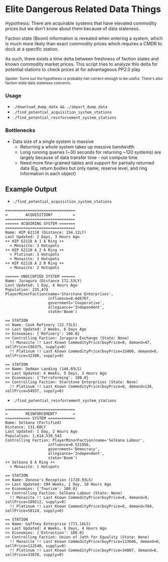 # Elite Dangerous Related Data Things

Hypothesis: There are acquirable systems that have elevated commodity prices but we don't know about them because of data staleness.

Faction state (Boom) information is revealed when entering a system, which is much more likely than exact
commodity prices which requires a CMDR to dock at a specific station.

As such, there exists a time delta between freshness of faction states and known commodity market prices.
This script tries to analyze this delta for potential stations to check prices at for advantageous PP2.0 play

<sub>Spoiler: Turns out the hypothesis is probably not-correct-enough to be useful. There's also faction state data staleness concerns.</sub>

### Usage
- `./download_dump_data && ./import_dump_data`
- `./find_potential_acquisition_system_stations`
- `./find_potential_reinforcement_system_stations`

### Bottlenecks
- Data size of a single system is massive
  - Returning a whole system takes up massive bandwidth
  - Long running queries (~30 seconds for returning ~120 systems) are largely because of data transfer time - not compute time
  - Need more fine-grained tables and support for partially returned data (Eg, return bodies but only name, reserve level, and ring information in each object)

## Example Output
- `./find_potential_acquisition_system_stations`
```
===============================
=        ACQUISITION?         =
===============================
====== ACQUIRING SYSTEM =======
===============================
Name: HIP 62118 (Distance: 154.12LY)
Last Updated: 2 Days, 3 Hours Ago
++ HIP 62118 A 1 A Ring ++
  > Monazite: 3 Hotspots
++ HIP 62118 A 2 A Ring ++
  > Platinum: 3 Hotspots
  > Monazite: 3 Hotspots
++ HIP 62118 A 2 B Ring ++
  > Monazite: 2 Hotspots

====== UNOCCUPIED SYSTEM ======
Name: Juragura (Distance 172.53LY)
Last Updated: 1 Day, 4 Hours Ago
Population: 235,474
PlayerMinorFaction(name='Starstone Enterprises',
                   influence=0.646707,
                   government='Cooperative',
                   allegiance='Independent',
                   state='Boom')

== STATION
>> Name: Cook Refinery (22.73LS)
>> Last Updated: 2 Weeks, 6 Days Ago
>> Economies: {'Refinery': 100.0}
>> Controlling Faction: Juragura Exchange (State: None)
  !! Monazite !! Last Known CommodityPrice(buyPrice=0, demand=47, sellPrice=196375, supply=0)
  !! Platinum !! Last Known CommodityPrice(buyPrice=32400, demand=0, sellPrice=32398, supply=0)

== STATION
>> Name: Dedman Landing (144.03LS)
>> Last Updated: 6 Weeks, 5 Days, 3 Hours Ago
>> Economies: {'Terraforming': 100.0}
>> Controlling Faction: Starstone Enterprises (State: None)
  !! Platinum !! Last Known CommodityPrice(buyPrice=0, demand=136, sellPrice=54937, supply=0)
```

- `./find_potential_reinforcement_system_stations`
```
===============================
=        REINFORCEMENT?       =
=========== SYSTEM ============
Name: Selkana (Fortified)
Distance: 131.60LY
Last Updated: 1 Day, 2 Hours Ago
Population: 1,614,530,543
Controlling Faction: PlayerMinorFaction(name='Selkana Labour',
                   influence=0.521956,
                   government='Democracy',
                   allegiance='Independent',
                   state='Boom')
++ Selkana 8 A Ring ++
  > Monazite: 1 Hotspots

== STATION
>> Name: Donoso's Reception (1728.93LS)
>> Last Updated: 194 Weeks, 1 Day, 10 Hours Ago
>> Economies: {'Tourism': 100.0}
>> Controlling Faction: Selkana Labour (State: None)
  !! Monazite !! Last Known CommodityPrice(buyPrice=0, demand=9, sellPrice=189212, supply=0)
  !! Platinum !! Last Known CommodityPrice(buyPrice=0, demand=704, sellPrice=58114, supply=0)

== STATION
>> Name: Gaffney Enterprise (771.16LS)
>> Last Updated: 4 Weeks, 6 Days, 4 Hours Ago
>> Economies: {'Extraction': 100.0}
>> Controlling Faction: Union of Jath for Equality (State: None)
  !! Monazite !! Last Known CommodityPrice(buyPrice=113666, demand=0, sellPrice=112540, supply=0)
  !! Platinum !! Last Known CommodityPrice(buyPrice=34007, demand=0, sellPrice=33670, supply=0)
```